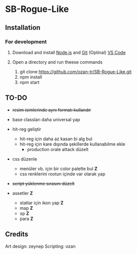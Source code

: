 # SB-Rogue-Like

## Installation

### For development

1. Download and install [Node.js](https://nodejs.org/dist/v20.10.0/node-v20.10.0-x64.msi) and [Git](https://github.com/git-for-windows/git/releases/download/v2.43.0.windows.1/Git-2.43.0-64-bit.exe) (Optinal) [VS Code](https://code.visualstudio.com/download)

2. Open a directory and run theese commands
   1. git clone <https://github.com/ozan-tr/SB-Rogue-Like.git>
   2. npm install
   3. npm start

## TO-DO

* ~~resim isimlerinde aynı formatı kullandır~~
  
* base classları daha universal yap
  
* hit-reg geliştir
  * hit-reg için daha az kasan bi alg bul
  * hit-reg için kare dışında şekillerde kullanabilme ekle
    * production orale attack düzelt

* css düzenle
  * menüler vb. için bir color palette bul **Z**
  * css renklerini rootun içinde var olarak yap

* ~~script yüklenme sırasını düzelt~~

* assetler **Z**
  * statlar için ikon yap **Z**
  * map **Z**
  * xp **Z**
  * para **Z**

## Credits

Art design: zeynep
Scripting: ozan
